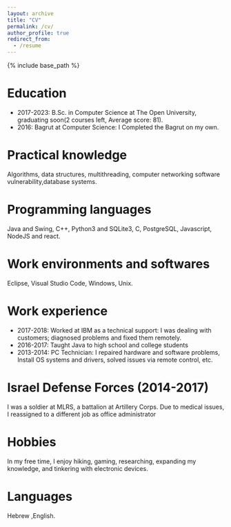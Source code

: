```yaml
---
layout: archive
title: "CV"
permalink: /cv/
author_profile: true
redirect_from:
  - /resume
---
```


{% include base_path %}

Education
======
* 2017-2023: B.Sc. in Computer Science at The Open University, graduating soon(2 courses
left, Average score: 81).
* 2016: Bagrut at Computer Science: I Completed the Bagrut on my own.

Practical knowledge
======
Algorithms, data structures, multithreading, computer networking software vulnerability,database systems.

Programming languages
======
Java and Swing, C++, Python3 and SQLite3, C, PostgreSQL, Javascript, NodeJS and react.
  
Work environments and softwares
======
Eclipse, Visual Studio Code,  Windows, Unix.

Work experience
======
* 2017-2018: Worked at IBM as a technical support: I was dealing with customers; diagnosed
problems and fixed them remotely.
* 2016-2017: Taught Java to high school and college students
* 2013-2014: PC Technician: I repaired hardware and software problems, Install OS systems
and drivers, solved issues via remote control, etc.
  
Israel Defense Forces (2014-2017)
======
I was a soldier at MLRS, a battalion at Artillery Corps. Due to medical issues, I reassigned to a
different job as office administrator
  
Hobbies
======
In my free time, I enjoy hiking, gaming, researching, expanding my knowledge, and tinkering with
electronic devices.
  
Languages
======
Hebrew ,English.
